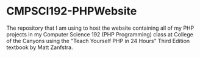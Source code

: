 # CMPSCI192-PHPWebsite

The repository that I am using to host the website containing all of my PHP projects in my Computer Science 192 (PHP Programming) class at College of the Canyons using the "Teach Yourself PHP in 24 Hours" Third Edition textbook by Matt Zanfstra. 